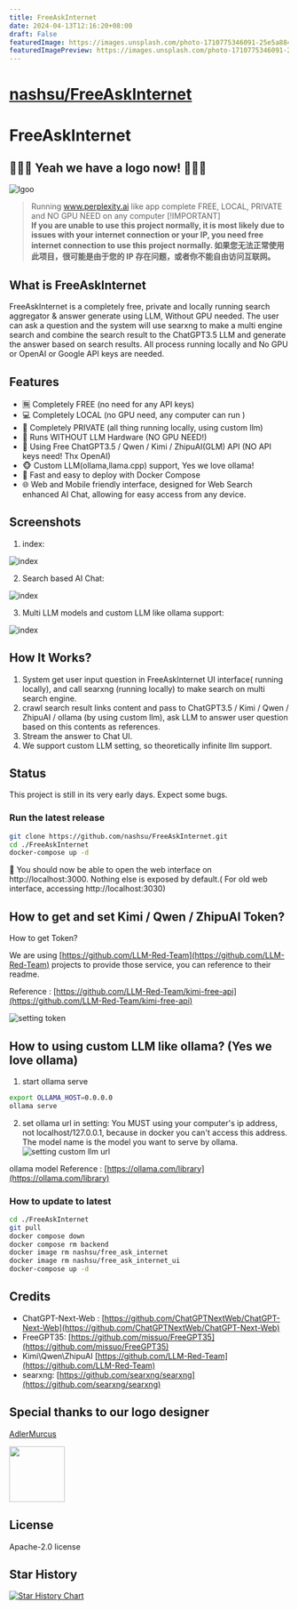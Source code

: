 ```yaml
---
title: FreeAskInternet
date: 2024-04-13T12:16:20+08:00
draft: False
featuredImage: https://images.unsplash.com/photo-1710775346091-25e5a8840e99?ixid=M3w0NjAwMjJ8MHwxfHJhbmRvbXx8fHx8fHx8fDE3MTI5ODE2NjR8&ixlib=rb-4.0.3
featuredImagePreview: https://images.unsplash.com/photo-1710775346091-25e5a8840e99?ixid=M3w0NjAwMjJ8MHwxfHJhbmRvbXx8fHx8fHx8fDE3MTI5ODE2NjR8&ixlib=rb-4.0.3
---
```


# [nashsu/FreeAskInternet](https://github.com/nashsu/FreeAskInternet)

# FreeAskInternet

## 🎉🎉🎉 Yeah we have a logo now! 🎉🎉🎉

![lgoo](./doc/logo-20240412.png)

> Running www.perplexity.ai like app complete FREE, LOCAL, PRIVATE and NO GPU NEED on any computer
> [!IMPORTANT]  
> **If you are unable to use this project normally, it is most likely due to issues with your internet connection or your IP, you need free internet connection to use this project normally. 如果您无法正常使用此项目，很可能是由于您的 IP 存在问题，或者你不能自由访问互联网。**

## What is FreeAskInternet

FreeAskInternet is a completely free, private and locally running search aggregator & answer generate using LLM, Without GPU needed. The user can ask a question and the system will use searxng to make a multi engine search and combine the search result to the ChatGPT3.5 LLM and generate the answer based on search results. All process running locally and  No GPU or OpenAI or Google API keys are needed.

## Features

- 🈚️ Completely FREE (no need for any API keys)
- 💻 Completely LOCAL (no GPU need, any computer can run )
- 🔐 Completely PRIVATE (all thing running locally, using custom llm)
- 👻 Runs WITHOUT LLM Hardware (NO GPU NEED!)
- 🤩 Using Free ChatGPT3.5 / Qwen / Kimi / ZhipuAI(GLM) API (NO API keys need! Thx OpenAI)
- 🐵 Custom LLM(ollama,llama.cpp) support, Yes we love ollama!
- 🚀 Fast and easy to deploy with Docker Compose
- 🌐 Web and Mobile friendly interface, designed for Web Search enhanced AI Chat, allowing for easy access from any device.

## Screenshots

1. index:

![index](./doc/index.png)

2. Search based AI Chat:

![index](./doc/Screenshot-4.png)

3. Multi LLM models and custom LLM like ollama support:

![index](./doc/Screenshot-5.png)

## How It Works?

1. System get user input question in FreeAskInternet UI interface( running locally), and call searxng (running locally) to make search on multi search engine.
2. crawl search result links content and pass to ChatGPT3.5 / Kimi / Qwen / ZhipuAI / ollama (by using custom llm), ask LLM to answer user question based on this contents as references.
3. Stream the answer to Chat UI.
4. We support custom LLM setting, so theoretically infinite llm support.

## Status

This project is still in its very early days. Expect some bugs.

### Run the latest release

```bash
git clone https://github.com/nashsu/FreeAskInternet.git
cd ./FreeAskInternet
docker-compose up -d 
```

🎉 You should now be able to open the web interface on http://localhost:3000. Nothing else is exposed by default.( For old web interface, accessing  http://localhost:3030)

## How to get and set Kimi / Qwen / ZhipuAI Token?

How to get Token?

We are using [https://github.com/LLM-Red-Team](https://github.com/LLM-Red-Team) projects to provide those service, you can reference to their readme.

Reference : [https://github.com/LLM-Red-Team/kimi-free-api](https://github.com/LLM-Red-Team/kimi-free-api)

![setting token](./doc/Screenshot-3.png)

## How to using custom LLM like ollama? (Yes we love ollama)

1. start ollama serve

```bash
export OLLAMA_HOST=0.0.0.0
ollama serve
```

2. set ollama url in setting:
You MUST using your computer's ip address, not localhost/127.0.0.1, because in docker you can't access this address.
The model name is the model you want to serve by ollama.
![setting custom llm url](./doc/Screenshot-2.png)

ollama model Reference : [https://ollama.com/library](https://ollama.com/library)

### How to update to latest

```bash
cd ./FreeAskInternet
git pull
docker compose down
docker compose rm backend
docker image rm nashsu/free_ask_internet
docker image rm nashsu/free_ask_internet_ui
docker-compose up -d
```

## Credits

- ChatGPT-Next-Web : [https://github.com/ChatGPTNextWeb/ChatGPT-Next-Web](https://github.com/ChatGPTNextWeb/ChatGPT-Next-Web)
- FreeGPT35: [https://github.com/missuo/FreeGPT35](https://github.com/missuo/FreeGPT35)
- Kimi\Qwen\ZhipuAI [https://github.com/LLM-Red-Team](https://github.com/LLM-Red-Team)
- searxng: [https://github.com/searxng/searxng](https://github.com/searxng/searxng)

## Special thanks to our logo designer

[AdlerMurcus](https://github.com/AdlerMurcus)

<a href="https://github.com/AdlerMurcus">
  <img src="https://avatars.githubusercontent.com/u/40649955?v=4" width="100" height="100" class="avatar avatar-user width-full border color-bg-default"/>
</a>

## License

Apache-2.0 license

## Star History

[![Star History Chart](https://api.star-history.com/svg?repos=nashsu/FreeAskInternet&type=Date)](https://star-history.com/#nashsu/FreeAskInternet&Date)
